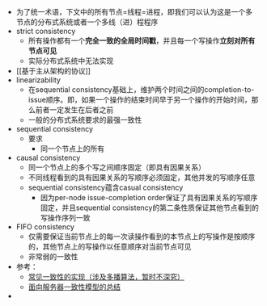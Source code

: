- 为了统一术语，下文中的所有节点=线程=进程，即我们可以认为这是一个多节点的分布式系统或者一个多线（进）程程序
- strict consistency
	- 所有操作都有一个**完全一致的全局时间戳**，并且每一个写操作**立刻对所有节点可见**
	- 实际分布式系统中无法实现
- [[基于主从架构的协议]]
- linearizability
	- 在sequential consistency基础上，维护两个时间之间的completion-to-issue顺序。即，如果一个操作的结束时间早于另一个操作的开始时间，那么前者一定发生在后者之前
	- 一般的分布式系统要求的最强一致性
- sequential consistency
	- 要求
		- 同一个节点上的所有
- causal consistency
	- 同一个节点上的多个写之间顺序固定（即具有因果关系）
	- 不同线程看到的具有因果关系的写顺序必须固定，其他并发的写顺序任意
	- sequential consistency蕴含casual consistency
		- 因为per-node issue-completion order保证了具有因果关系的写顺序固定，并且sequential consistency的第二条性质保证其他节点看到的写操作序列一致
- FIFO consistency
	- 仅需要保证当前节点上的每一次读操作看到的本节点上的写操作是按顺序的，其他节点上的写操作以任意顺序对当前节点可见
	- 非常弱的一致性
- 参考：
	- [常见一致性的实现（涉及多播算法，暂时不深究）](https://netium.gitlab.io/2019/10/30/%E5%88%86%E5%B8%83%E5%BC%8F%E7%B3%BB%E7%BB%9F%E7%9A%84%E4%B8%80%E8%87%B4%E6%80%A7%E6%A8%A1%E5%9E%8B/)
	- [面向服务器一致性模型的总结](https://mr-dai.github.io/consistency-models/)
-